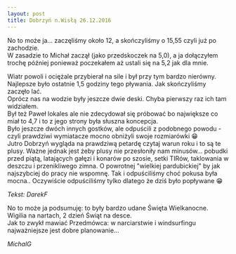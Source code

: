 ```yaml
---
layout: post
title: Dobrzyń n.Wisłą 26.12.2016
---
```


No to może ja... zaczęliśmy około 12, a skończyliśmy o 15,55  czyli już po zachodzie.  
W zasadzie to Michał zaczął (jako przedskoczek na 5,0), a ja dołączyłem trochę później ponieważ poczekałem aż ustali się na 5,2 jak dla mnie.  

Wiatr powoli i ociężale przybierał na sile i był przy tym bardzo nierówny.  
Najlepsze było ostatnie 1,5 godziny tego pływania. Jak skończyliśmy zaczęło lać.  
Oprócz nas na wodzie były jeszcze dwie deski. Chyba pierwszy raz ich tam widziałem.  
Był też Paweł lokales ale nie zdecydował się próbować bo największe co miał to 4,7 i to z jego strony była słuszna koncepcja.  
Było jeszcze dwóch innych gostków, ale odpuścili z podobnego powodu - czyli prawdziwi wymiatacze mocno obniżyli swoje rozmiarówki :grin:  
Jutro Dobrzyń wygląda na prawdziwą petardę czytaj warun roku i to są te plusy. Ważne jednak jest żeby plusy nie przesłoniły nam minusów... 
pobudki przed piątą, latających gałęzi i konarów po szosie, setki TIRów, taklowania w deszczu i przenikliwego zimna. 
O powrotnej "wielkiej pardubickiej" by jak najszybciej do pracy nie wspomnę. Tak i odpuściliśmy choć pokusa była mocna.. 
Oczywiście odpuściliśmy tylko dlatego że dziś było popływane :grin:

_Tekst: DarekF_

No to może ja podsumuję: to były bardzo udane Święta Wielkanocne. Wigilia na nartach, 2 dzień Świąt na desce.  
Jak to zwykł mawiać Przedmówca: w narciarstwie i windsurfingu najważniejsze jest dobre planowanie...

_MichalG_
